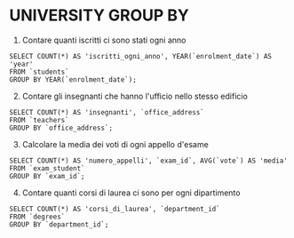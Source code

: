 # UNIVERSITY GROUP BY

1) Contare quanti iscritti ci sono stati ogni anno
  ```MYSQL
  SELECT COUNT(*) AS 'iscritti_ogni_anno', YEAR(`enrolment_date`) AS 'year'
  FROM `students`
  GROUP BY YEAR(`enrolment_date`);
  ```

2) Contare gli insegnanti che hanno l'ufficio nello stesso edificio
  ```MYSQL
  SELECT COUNT(*) AS 'insegnanti', `office_address`
  FROM `teachers`
  GROUP BY `office_address`;
  ```

3) Calcolare la media dei voti di ogni appello d'esame
  ```MYSQL
  SELECT COUNT(*) AS 'numero_appelli', `exam_id`, AVG(`vote`) AS 'media'
  FROM `exam_student`
  GROUP BY `exam_id`;
  ```

4) Contare quanti corsi di laurea ci sono per ogni dipartimento
  ```MYSQL
  SELECT COUNT(*) AS 'corsi_di_laurea', `department_id`
  FROM `degrees`
  GROUP BY `department_id`;
  ```